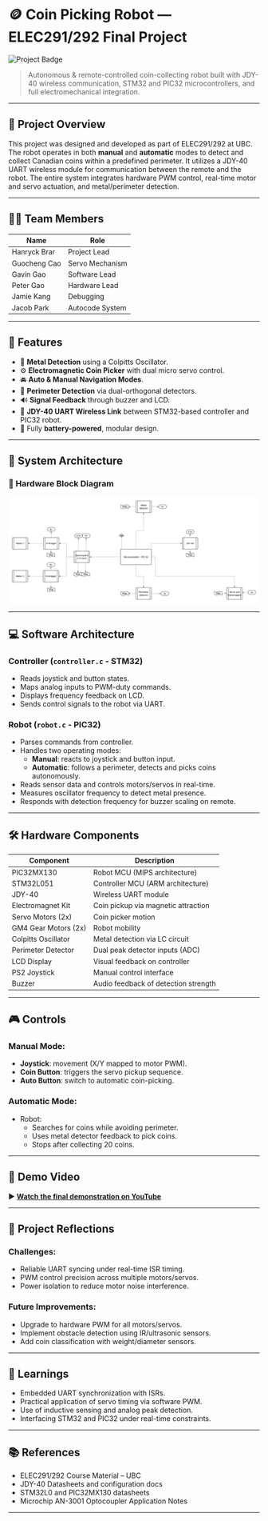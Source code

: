# 🪙 Coin Picking Robot — ELEC291/292 Final Project
![Project Badge](https://img.shields.io/badge/UBC-ELEC291-blue)

> Autonomous & remote-controlled coin-collecting robot built with JDY-40 wireless communication, STM32 and PIC32 microcontrollers, and full electromechanical integration.

---

## 🚀 Project Overview

This project was designed and developed as part of ELEC291/292 at UBC. The robot operates in both **manual** and **automatic** modes to detect and collect Canadian coins within a predefined perimeter. It utilizes a JDY-40 UART wireless module for communication between the remote and the robot. The entire system integrates hardware PWM control, real-time motor and servo actuation, and metal/perimeter detection.

---

## 👨‍💻 Team Members

| Name            | Role             |
|-----------------|------------------|
| Hanryck Brar    | Project Lead     |
| Guocheng Cao    | Servo Mechanism  |
| Gavin Gao       | Software Lead    |
| Peter Gao       | Hardware Lead    |
| Jamie Kang      | Debugging        |
| Jacob Park      | Autocode System  |

---

## 🧩 Features

- 🧲 **Metal Detection** using a Colpitts Oscillator.
- ⚙️ **Electromagnetic Coin Picker** with dual micro servo control.
- 🚘 **Auto & Manual Navigation Modes**.
- 🧭 **Perimeter Detection** via dual-orthogonal detectors.
- 🔊 **Signal Feedback** through buzzer and LCD.
- 📡 **JDY-40 UART Wireless Link** between STM32-based controller and PIC32 robot.
- 🔋 Fully **battery-powered**, modular design.

---

## 📐 System Architecture

### 🔧 Hardware Block Diagram

![Hardware Block Diagram](Robot.webp)

---

## 💻 Software Architecture

### Controller (`controller.c` - STM32)

- Reads joystick and button states.
- Maps analog inputs to PWM-duty commands.
- Displays frequency feedback on LCD.
- Sends control signals to the robot via UART.

### Robot (`robot.c` - PIC32)

- Parses commands from controller.
- Handles two operating modes:
  - **Manual**: reacts to joystick and button input.
  - **Automatic**: follows a perimeter, detects and picks coins autonomously.
- Reads sensor data and controls motors/servos in real-time.
- Measures oscillator frequency to detect metal presence.
- Responds with detection frequency for buzzer scaling on remote.

---

## 🛠️ Hardware Components

| Component              | Description                             |
|------------------------|-----------------------------------------|
| PIC32MX130             | Robot MCU (MIPS architecture)           |
| STM32L051              | Controller MCU (ARM architecture)       |
| JDY-40                 | Wireless UART module                    |
| Electromagnet Kit      | Coin pickup via magnetic attraction     |
| Servo Motors (2x)      | Coin picker motion                      |
| GM4 Gear Motors (2x)   | Robot mobility                          |
| Colpitts Oscillator    | Metal detection via LC circuit          |
| Perimeter Detector     | Dual peak detector inputs (ADC)         |
| LCD Display            | Visual feedback on controller           |
| PS2 Joystick           | Manual control interface                |
| Buzzer                 | Audio feedback of detection strength    |

---

## 🎮 Controls

### Manual Mode:
- **Joystick**: movement (X/Y mapped to motor PWM).
- **Coin Button**: triggers the servo pickup sequence.
- **Auto Button**: switch to automatic coin-picking.

### Automatic Mode:
- Robot:
  - Searches for coins while avoiding perimeter.
  - Uses metal detector feedback to pick coins.
  - Stops after collecting 20 coins.

---

## 🎥 Demo Video

▶️ **[Watch the final demonstration on YouTube](https://www.youtube.com/watch?v=vz9sd-pzkyY)**

---

## 📝 Project Reflections

### Challenges:
- Reliable UART syncing under real-time ISR timing.
- PWM control precision across multiple motors/servos.
- Power isolation to reduce motor noise interference.

### Future Improvements:
- Upgrade to hardware PWM for all motors/servos.
- Implement obstacle detection using IR/ultrasonic sensors.
- Add coin classification with weight/diameter sensors.

---

## 🧠 Learnings

- Embedded UART synchronization with ISRs.
- Practical application of servo timing via software PWM.
- Use of inductive sensing and analog peak detection.
- Interfacing STM32 and PIC32 under real-time constraints.

---

## 📚 References

- ELEC291/292 Course Material – UBC
- JDY-40 Datasheets and configuration docs
- STM32L0 and PIC32MX130 datasheets
- Microchip AN-3001 Optocoupler Application Notes

---
